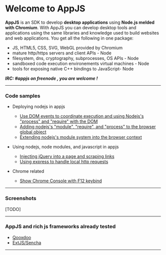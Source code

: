 # Welcome to AppJS


**AppJS** is an SDK to develop **desktop applications** using **Node.js melded with Chromium**. With AppJS you can develop desktop tools and applications using the same libraries and knowledge used to build websites and web applications. You get all the following in one package:

* JS, HTML5, CSS, SVG, WebGL provided by Chromium
* mature http/https servers and client APIs - Node
* filesystem, dns, cryptography, subprocesses, OS APIs - Node
* sandboxed code execution environements virtual machines - Node
* tools for exposing native C++ bindings to JavaScript- Node

**_IRC: #appjs on freenode , you are welcome !_**

---
### Code samples

* Deploying nodejs in appjs
  * [Use DOM events to coordinate execution and using Nodejs's "process" and "require" with the DOM](./Node's-"process"-and-"require"-in-your-app)
  * [Adding nodejs's "module", "require", and "process" to the browser global object](./Add-Node-in-the-browser-global-object)
  * [Extending nodejs's module system into the browser context](./Extending-node's-module-system-into-the-browser-context)

* Using nodejs, node modules, and javascript in appjs
  * [Injecting jQuery into a page and scraping links](./Injecting-jQuery-into-a-page-and-scraping-links)
  * [Using express to handle local http requests](./Using-express-to-handle-local-http-requests)

* Chrome related
  * [Show Chrome Console with F12 keybind](./Show-devtools-with-F12-keybind)

---

### Screenshots
[TODO]

---


### AppJS and rich js frameworks already tested

  * [Qooxdoo](http://www.gooxdoo.org/)
  * [ExtJS/Sencha](http://www.sencha.org/)


---
